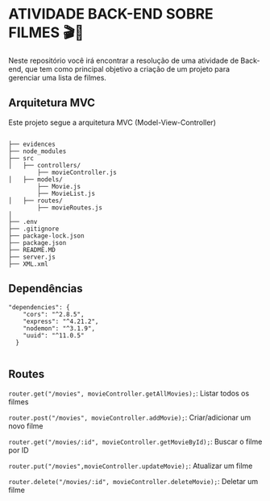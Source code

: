 # ATIVIDADE BACK-END SOBRE FILMES 🎬🎥

Neste repositório você irá encontrar a resolução de uma atividade de Back-end, que tem como principal objetivo a criação de um projeto para gerenciar uma lista de filmes.

## Arquitetura MVC

Este projeto segue a arquitetura MVC (Model-View-Controller)

```

├── evidences
├── node_modules
├── src
│   ├── controllers/
        ├── movieController.js
│   ├── models/ 
        ├── Movie.js
        ├── MovieList.js
│   ├── routes/ 
        ├── movieRoutes.js   
│
├── .env
├── .gitignore
├── package-lock.json
├── package.json
├── README.MD
├── server.js
├── XML.xml    

```
## Dependências

```
"dependencies": {
    "cors": "^2.8.5",
    "express": "^4.21.2",
    "nodemon": "^3.1.9",
    "uuid": "^11.0.5"
  }


```

## Routes

`router.get("/movies", movieController.getAllMovies);`: Listar todos os filmes

`router.post("/movies", movieController.addMovie);`: Criar/adicionar um novo filme

`router.get("/movies/:id", movieController.getMovieById);`: Buscar o filme por ID

`router.put("/movies",movieController.updateMovie);`: Atualizar um filme

`router.delete("/movies/:id", movieController.deleteMovie);`: Deletar um filme